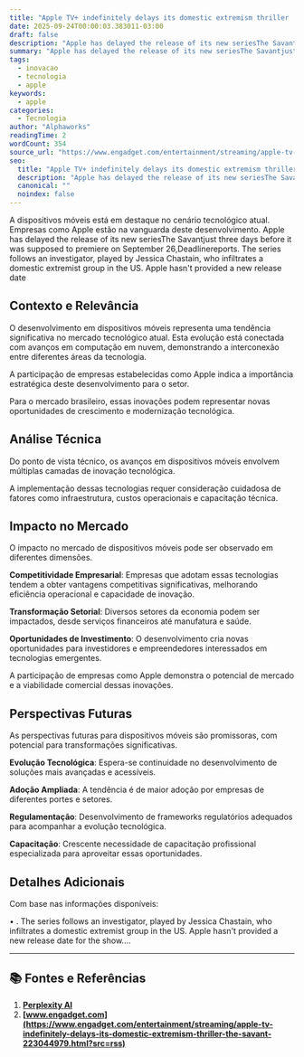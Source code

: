 ```yaml
---
title: "Apple TV+ indefinitely delays its domestic extremism thriller 'The Savant'"
date: 2025-09-24T00:00:03.383011-03:00
draft: false
description: "Apple has delayed the release of its new seriesThe Savantjust three days before it was supposed to premiere on September 26,Deadlinereports. The series follo..."
summary: "Apple has delayed the release of its new seriesThe Savantjust three days before it was supposed to premiere on September 26,Deadlinereports. The series follo..."
tags:
  - inovacao
  - tecnologia
  - apple
keywords:
  - apple
categories:
  - Tecnologia
author: "Alphaworks"
readingTime: 2
wordCount: 354
source_url: "https://www.engadget.com/entertainment/streaming/apple-tv-indefinitely-delays-its-domestic-extremism-thriller-the-savant-223044979.html?src=rss"
seo:
  title: "Apple TV+ indefinitely delays its domestic extremism thriller 'The Savant'"
  description: "Apple has delayed the release of its new seriesThe Savantjust three days before it was supposed to premiere on September 26,Deadlinereports. The series follo..."
  canonical: ""
  noindex: false
---
```


A dispositivos móveis está em destaque no cenário tecnológico atual. Empresas como Apple estão na vanguarda deste desenvolvimento. Apple has delayed the release of its new seriesThe Savantjust three days before it was supposed to premiere on September 26,Deadlinereports. The series follows an investigator, played by Jessica Chastain, who infiltrates a domestic extremist group in the US. Apple hasn't provided a new release date 

## Contexto e Relevância

O desenvolvimento em dispositivos móveis representa uma tendência significativa no mercado tecnológico atual. Esta evolução está conectada com avanços em computação em nuvem, demonstrando a interconexão entre diferentes áreas da tecnologia.

A participação de empresas estabelecidas como Apple indica a importância estratégica deste desenvolvimento para o setor.

Para o mercado brasileiro, essas inovações podem representar novas oportunidades de crescimento e modernização tecnológica.
## Análise Técnica

Do ponto de vista técnico, os avanços em dispositivos móveis envolvem múltiplas camadas de inovação tecnológica.



A implementação dessas tecnologias requer consideração cuidadosa de fatores como infraestrutura, custos operacionais e capacitação técnica.
## Impacto no Mercado

O impacto no mercado de dispositivos móveis pode ser observado em diferentes dimensões.

**Competitividade Empresarial**: Empresas que adotam essas tecnologias tendem a obter vantagens competitivas significativas, melhorando eficiência operacional e capacidade de inovação.

**Transformação Setorial**: Diversos setores da economia podem ser impactados, desde serviços financeiros até manufatura e saúde.

**Oportunidades de Investimento**: O desenvolvimento cria novas oportunidades para investidores e empreendedores interessados em tecnologias emergentes.

A participação de empresas como Apple demonstra o potencial de mercado e a viabilidade comercial dessas inovações.
## Perspectivas Futuras

As perspectivas futuras para dispositivos móveis são promissoras, com potencial para transformações significativas.

**Evolução Tecnológica**: Espera-se continuidade no desenvolvimento de soluções mais avançadas e acessíveis.

**Adoção Ampliada**: A tendência é de maior adoção por empresas de diferentes portes e setores.

**Regulamentação**: Desenvolvimento de frameworks regulatórios adequados para acompanhar a evolução tecnológica.

**Capacitação**: Crescente necessidade de capacitação profissional especializada para aproveitar essas oportunidades.
## Detalhes Adicionais

Com base nas informações disponíveis:

• . The series follows an investigator, played by Jessica Chastain, who infiltrates a domestic extremist group in the US. Apple hasn't provided a new release date for the show....



---

## 📚 Fontes e Referências

1. **[Perplexity AI](https://www.perplexity.ai/)**
2. **[www.engadget.com](https://www.engadget.com/entertainment/streaming/apple-tv-indefinitely-delays-its-domestic-extremism-thriller-the-savant-223044979.html?src=rss)**
